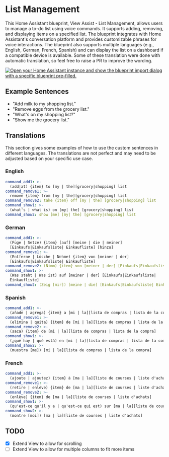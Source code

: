 # List Management
This Home Assistant blueprint, View Assist - List Management, allows users to manage a to-do list using voice commands. 
It supports adding, removing, and displaying items on a specified list. 
The blueprint integrates with Home Assistant's conversation platform and provides customizable phrases for voice interactions.
The blueprint also supports multiple languages (e.g., English, German, French, Spanish) and can display the list on a dashboard if a compatible device is available. 
Some of these translation were done with automatic translation, so feel free to raise a PR to improve the wording.

[![Open your Home Assistant instance and show the blueprint import dialog with a specific blueprint pre-filled.](https://my.home-assistant.io/badges/blueprint_import.svg)](https://my.home-assistant.io/redirect/blueprint_import/?blueprint_url=https%3A%2F%2Fraw.githubusercontent.com%2Fdinki%2FView-Assist%2Frefs%2Fheads%2Fviewassist-integrationprep%2FView_Assist_custom_sentences%2FList_Management%2Fblueprint-listmanagement.yaml)

## Example Sentences
- "Add milk to my shopping list."
- "Remove eggs from the grocery list."
- "What's on my shopping list?"
- "Show me the grocery list."

## Translations
This section gives some examples of how to use the custom sentences in different languages. The translations are not perfect and may need to be adjusted based on your specific use case.

### English
```yaml
command_add1: >-
  (add|at) {item} to [my | the][grocery|shopping] list
command_remove1: >-
  remove {item} from [my | the][grocery|shopping] list
command_remove2: take {item} off [my | the] [grocery|shopping] list
command_show1: >-
  (what's | what is) on [my| the] [grocery|shopping] list
command_show2: show [me] [my| the] [grocery|shopping] list
```

### German
```yaml
command_add1: >-
  (Füge | Setze) {item} [auf] [meine | die | meiner]
  [Einkaufs|Einkaufsliste| Einkaufliste] [hinzu]
command_remove1: >-
  (Entferne | Lösche | Nehme) {item} von [meiner | der]
  [Einkaufs|Einkaufsliste| Einkaufliste]
command_remove2: (Nimm) {item} von [meiner | der] [Einkaufs|Einkaufsliste| Einkaufliste]
command_show1: >-
  (Was steht | Was ist) auf [meiner | der] [Einkaufs|Einkaufsliste|
  Einkaufliste]
command_show2: (Zeig [mir]) [meine | die] [Einkaufs|Einkaufsliste| Einkaufliste]
```

### Spanish
```yaml
command_add1: >-
  (añade | agrega) {item} a [mi | la][lista de compras | lista de la compra]
command_remove1: >-
  (elimina | quita) {item} de [mi | la][lista de compras | lista de la compra]
command_remove2: >-
  (saca) {item} de [mi | la][lista de compras | lista de la compra]
command_show1: >-
  (¿qué hay | qué está) en [mi | la][lista de compras | lista de la compra]?
command_show2: >-
  (muestra [me]) [mi | la][lista de compras | lista de la compra]
```

### French
```yaml
command_add1: >-
  (ajoute | ajoutez) {item} à [ma | la][liste de courses | liste d'achats]
command_remove1: >-
  (retire | enlève) {item} de [ma | la][liste de courses | liste d'achats]
command_remove2: >-
  (enlève) {item} de [ma | la][liste de courses | liste d'achats]
command_show1: >-
  (qu'est-ce qu'il y a | qu'est-ce qui est) sur [ma | la][liste de courses | liste d'achats] ?
command_show2: >-
  (montre [moi]) [ma | la][liste de courses | liste d'achats]
```

## TODO
- [X] Extend View to allow for scrolling
- [ ] Extend View to allow for multiple columns to fit more items